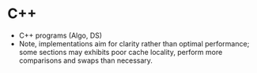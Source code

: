 C++
=

- C++ programs (Algo, DS)
- Note, implementations aim for clarity rather than optimal performance; some sections may exhibits poor cache locality, perform more comparisons and swaps than necessary.
